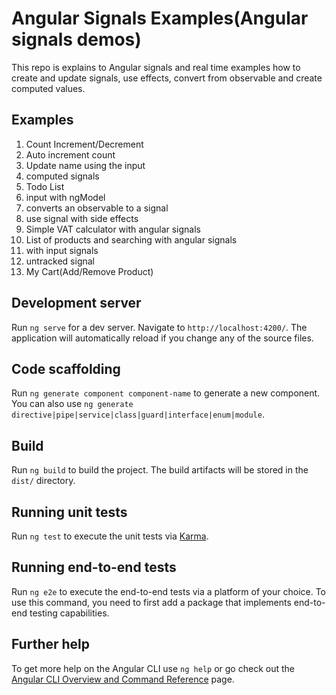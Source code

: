 # Angular Signals Examples(Angular signals demos)

This repo is explains to Angular signals and real time examples how to create and update signals, use effects, convert from observable and create computed values.



## Examples
1. Count Increment/Decrement 
2. Auto increment count
3. Update name using the input 
4. computed signals
5. Todo List
6. input with ngModel
7. converts an observable to a signal
8. use signal with side effects
9. Simple VAT calculator with angular signals 
10. List of products and searching with angular signals 
11. with input signals
12. untracked signal
13. My Cart(Add/Remove Product) 

## Development server

Run `ng serve` for a dev server. Navigate to `http://localhost:4200/`. The application will automatically reload if you change any of the source files.

## Code scaffolding

Run `ng generate component component-name` to generate a new component. You can also use `ng generate directive|pipe|service|class|guard|interface|enum|module`.

## Build

Run `ng build` to build the project. The build artifacts will be stored in the `dist/` directory.

## Running unit tests

Run `ng test` to execute the unit tests via [Karma](https://karma-runner.github.io).

## Running end-to-end tests

Run `ng e2e` to execute the end-to-end tests via a platform of your choice. To use this command, you need to first add a package that implements end-to-end testing capabilities.

## Further help

To get more help on the Angular CLI use `ng help` or go check out the [Angular CLI Overview and Command Reference](https://angular.io/cli) page.
